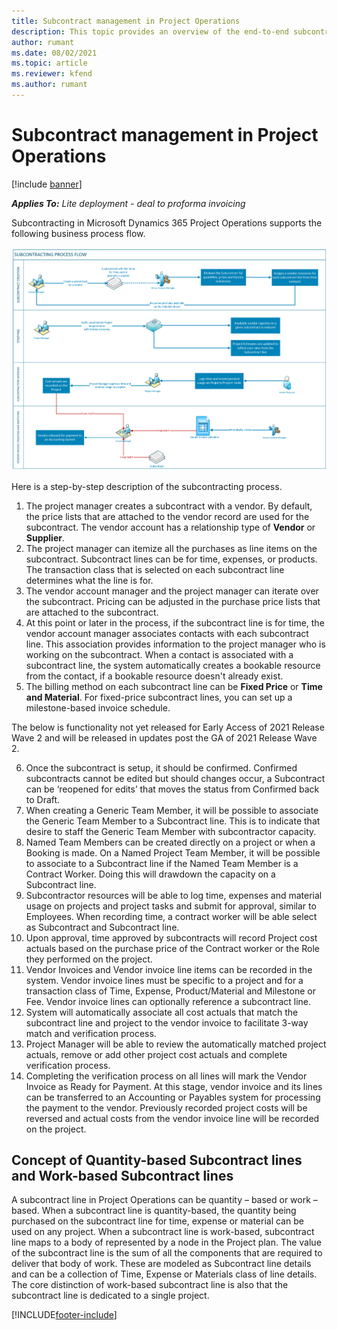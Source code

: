 ```yaml
---
title: Subcontract management in Project Operations
description: This topic provides an overview of the end-to-end subcontract management process in Microsoft Dynamics 365 Project Operations.
author: rumant
ms.date: 08/02/2021
ms.topic: article
ms.reviewer: kfend 
ms.author: rumant
---
```


# Subcontract management in Project Operations

[!include [banner](../../includes/dataverse-preview.md)]

_**Applies To:** Lite deployment - deal to proforma invoicing_

Subcontracting in Microsoft Dynamics 365 Project Operations supports the following business process flow.

![Subcontracting process flow](../media/SubcontractingProcessFlow.png)

Here is a step-by-step description of the subcontracting process.

1. The project manager creates a subcontract with a vendor. By default, the price lists that are attached to the vendor record are used for the subcontract. The vendor account has a relationship type of **Vendor** or **Supplier**.
2. The project manager can itemize all the purchases as line items on the subcontract. Subcontract lines can be for time, expenses, or products. The transaction class that is selected on each subcontract line determines what the line is for.
3. The vendor account manager and the project manager can iterate over the subcontract. Pricing can be adjusted in the purchase price lists that are attached to the subcontract.
4. At this point or later in the process, if the subcontract line is for time, the vendor account manager associates contacts with each subcontract line. This association provides information to the project manager who is working on the subcontract. When a contact is associated with a subcontract line, the system automatically creates a bookable resource from the contact, if a bookable resource doesn't already exist.
5. The billing method on each subcontract line can be **Fixed Price** or **Time and Material**. For fixed-price subcontract lines, you can set up a milestone-based invoice schedule.


The below is functionality not yet released for Early Access of 2021 Release Wave 2 and will be released in updates post the GA of 2021 Release Wave 2.

6.	Once the subcontract is setup, it should be confirmed. Confirmed subcontracts cannot be edited but should changes occur, a Subcontract can be ‘reopened for edits’ that moves the status from Confirmed back to Draft. 
7.	When creating a Generic Team Member, it will be possible to associate the Generic Team Member to a Subcontract line. This is to indicate that desire to staff the Generic Team Member with subcontractor capacity.
8.	Named Team Members can be created directly on a project or when a Booking is made. On a Named Project Team Member, it will be possible to associate to a Subcontract line if the Named Team Member is a Contract Worker. Doing this will drawdown the capacity on a Subcontract line. 
9.	Subcontractor resources will be able to log time, expenses and material usage on projects and project tasks and submit for approval, similar to Employees. When recording time, a contract worker will be able select as Subcontract and Subcontract line. 
10.	Upon approval, time approved by subcontracts will record Project cost actuals based on the purchase price of the Contract worker or the Role they performed on the project.
11.	Vendor Invoices and Vendor invoice line items can be recorded in the system. Vendor invoice lines must be specific to a project and for a transaction class of Time, Expense, Product/Material and Milestone or Fee. Vendor invoice lines can optionally reference a subcontract line. 
12.	System will automatically associate all cost actuals that match the subcontract line and project to the vendor invoice to facilitate 3-way match and verification process. 
13.	Project Manager will be able to review the automatically matched project actuals, remove or add other project cost actuals and complete verification process. 
14.	Completing the verification process on all lines will mark the Vendor Invoice as Ready for Payment. At this stage, vendor invoice and its lines can be transferred to an Accounting or Payables system for processing the payment to the vendor. Previously recorded project costs will be reversed and actual costs from the vendor invoice line will be recorded on the project. 

## Concept of Quantity-based Subcontract lines and Work-based Subcontract lines

A subcontract line in Project Operations can be quantity – based or work – based. 
When a subcontract line is quantity-based, the quantity being purchased on the subcontract line for time, expense or material can be used on any project.
When a subcontract line is work-based, subcontract line maps to a body of represented by a node in the Project plan. The value of the subcontract line is the sum of all the components that are required to deliver that body of work. These are modeled as Subcontract line details and can be a collection of Time, Expense or Materials class of line details. The core distinction of work-based subcontract line is also that the subcontract line is dedicated to a single project. 

[!INCLUDE[footer-include](../../includes/footer-banner.md)]
